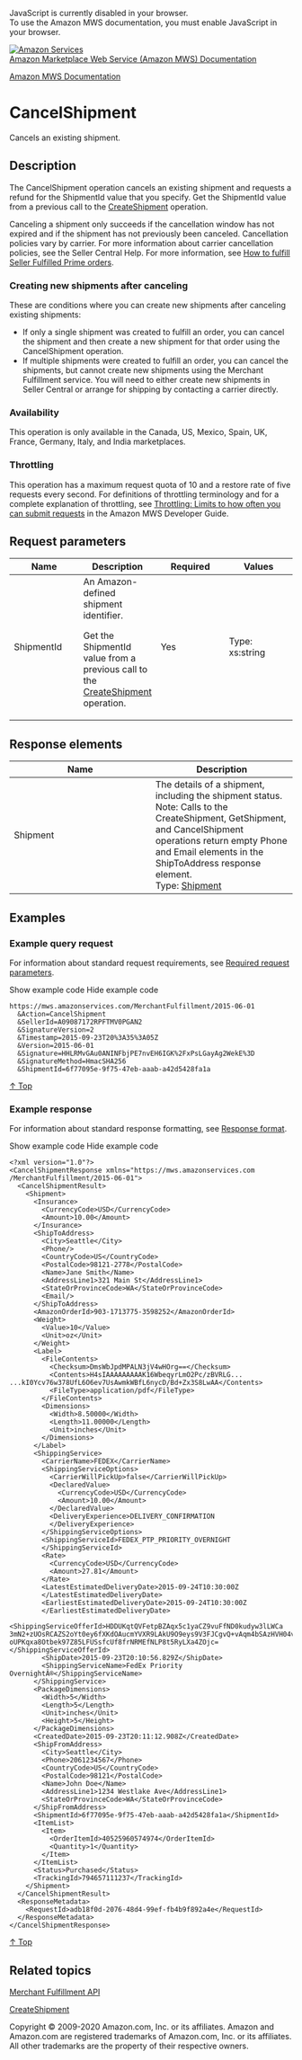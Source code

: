 <div id="MWSDX_noscript">

JavaScript is currently disabled in your browser.  
To use the Amazon MWS documentation, you must enable JavaScript in your
browser.

</div>

<div id="MWSDX_divtop">

[![Amazon
Services](https://images-na.ssl-images-amazon.com/images/G/08/mwsportal/fr_FR/amazonservices.gif "Amazon Services")](http://services.amazon.fr)  
<span id="MWSDX_titlebar">[Amazon Marketplace Web Service (Amazon MWS)
Documentation](https://developer.amazonservices.fr/gp/mws/docs.html)</span>

</div>

<div id="MWSDX_divbottom">

<div id="MWSDX_divleft">

<div id="MWSDX_toc">

</div>

</div>

<div id="MWSDX_divright">

<div id="MWSDX_content">

<span id="MWSDX_breadcrumbs">[Amazon MWS
Documentation](https://developer.amazonservices.fr/gp/mws/docs.html)</span>

<div id="MerchFulFill_CancelShipment" class="nested0">

CancelShipment
==============

<div class="body">

<span class="ph">Cancels an existing shipment.</span>

</div>

<div id="Description" class="topic concept nested1">

Description
-----------

<div class="body conbody">

The <span class="keyword apiname">CancelShipment</span> operation
cancels an existing shipment and requests a refund for the <span
class="keyword parmname">ShipmentId</span> value that you specify. <span
class="ph">Get the <span class="keyword parmname">ShipmentId</span>
value from a previous call to the
<a href="MerchFulfill_CreateShipment.md" class="xref">CreateShipment</a>
operation.</span>

Canceling a shipment only succeeds if the cancellation window has not
expired and if the shipment has not previously been canceled. <span
class="ph">Cancellation policies vary by carrier. For more information
about carrier cancellation policies, see the Seller Central Help.</span>
<span class="ph">For more information, see
<a href="MerchFulfill_HowToUseForPrime.md" class="xref">How to fulfill Seller Fulfilled Prime orders</a>.</span>

<div class="section">

### Creating new shipments after canceling

<div class="p">

These are conditions where you can create new shipments after canceling
existing shipments:

-   If only a single shipment was created to fulfill an order, you can
    cancel the shipment and then create a new shipment for that order
    using the <span class="keyword apiname">CancelShipment</span>
    operation.
-   If multiple shipments were created to fulfill an order, you can
    cancel the shipments, but cannot create new shipments using the
    <span class="ph">Merchant Fulfillment service</span>. You will need
    to either create new shipments in Seller Central or arrange for
    shipping by contacting a carrier directly.

</div>

</div>

<div class="section">

### Availability

This operation is only available in the Canada, US, Mexico, Spain, UK,
France, Germany, Italy, and India marketplaces.

</div>

<div class="section">

### Throttling

<span class="ph">This operation has a maximum request quota of 10 and a
restore rate of five requests every second. For definitions of
throttling terminology and for a complete explanation of throttling, see
<a href="../dev_guide/DG_Throttling.md" class="xref">Throttling: Limits to how often you can submit requests</a>
in the <span class="ph">Amazon MWS Developer Guide</span>.</span>

</div>

</div>

</div>

<div id="RequestParameters" class="topic reference nested1">

Request parameters
------------------

<div class="body refbody">

<div class="tablenoborder">

<table id="RequestParameters__RequestParametersTable" class="table" data-cellpadding="4" data-cellspacing="0" data-summary="" data-frame="border" data-border="1" data-rules="all">
<colgroup>
<col style="width: 25%" />
<col style="width: 25%" />
<col style="width: 25%" />
<col style="width: 25%" />
</colgroup>
<thead>
<tr class="header">
<th>Name</th>
<th>Description</th>
<th>Required</th>
<th>Values</th>
</tr>
</thead>
<tbody>
<tr class="odd">
<td><span class="keyword parmname">ShipmentId</span></td>
<td><span id="RequestParameters__d37861e269" class="ph">An Amazon-defined shipment identifier.</span>
<p><span id="RequestParameters__d37861e272" class="ph">Get the <span class="keyword parmname">ShipmentId</span> value from a previous call to the <a href="MerchFulfill_CreateShipment.md" class="xref">CreateShipment</a> operation.</span></p></td>
<td>Yes</td>
<td><span class="ph">Type: xs:string</span></td>
</tr>
</tbody>
</table>

</div>

</div>

</div>

<div id="ResponseElements" class="topic reference nested1">

Response elements
-----------------

<div class="body refbody">

<div class="tablenoborder">

<table id="ResponseElements__ResponseElementsTable" class="table" data-cellpadding="4" data-cellspacing="0" data-summary="" data-frame="border" data-border="1" data-rules="all">
<colgroup>
<col style="width: 50%" />
<col style="width: 50%" />
</colgroup>
<thead>
<tr class="header">
<th>Name</th>
<th>Description</th>
</tr>
</thead>
<tbody>
<tr class="odd">
<td><span class="keyword parmname">Shipment</span></td>
<td><span class="ph">The details of a shipment, including the shipment status.</span>
<div class="p">
<div class="note note">
<span class="notetitle">Note:</span> Calls to the <span class="keyword apiname">CreateShipment</span>, <span class="keyword apiname">GetShipment</span>, and <span class="keyword apiname">CancelShipment</span> operations return empty <span class="keyword parmname">Phone</span> and <span class="keyword parmname">Email</span> elements in the <span class="keyword parmname">ShipToAddress</span> response element.
</div>
Type: <a href="MerchFulfill_Datatypes.md#Shipment" class="xref" title="The details of a shipment, including the shipment status.">Shipment</a>
</div></td>
</tr>
</tbody>
</table>

</div>

</div>

</div>

<div id="Examples" class="topic reference nested1">

Examples
--------

<div class="body refbody">

<div class="section">

### Example query request

<span class="ph">For information about standard request requirements,
see
<a href="../dev_guide/DG_RequiredRequestParameters.md" class="xref">Required request parameters</a>.</span>

<span class="ph expander"> <span class="keyword parmname xshow">Show
example code</span> <span class="keyword parmname xhide">Hide example
code</span> </span>

<div class="sectiondiv content">

    https://mws.amazonservices.com/MerchantFulfillment/2015-06-01
      &Action=CancelShipment
      &SellerId=A09087172RPFTMV0PGAN2
      &SignatureVersion=2
      &Timestamp=2015-09-23T20%3A35%3A05Z
      &Version=2015-06-01
      &Signature=HHLRMvGAu0ANINFbjPE7nvEH6IGK%2FxPsLGayAg2WekE%3D
      &SignatureMethod=HmacSHA256
      &ShipmentId=6f77095e-9f75-47eb-aaab-a42d5428fa1a

<a href="#Examples" class="xref">↑ Top</a>

</div>

</div>

<div class="section">

### Example response

<span class="ph">For information about standard response formatting, see
<a href="../dev_guide/DG_ResponseFormat.md" class="xref">Response format</a>.</span>

<span class="ph expander"> <span class="keyword parmname xshow">Show
example code</span> <span class="keyword parmname xhide">Hide example
code</span> </span>

<div class="sectiondiv content">

    <?xml version="1.0"?>
    <CancelShipmentResponse xmlns="https://mws.amazonservices.com
    /MerchantFulfillment/2015-06-01">
      <CancelShipmentResult>
        <Shipment>
          <Insurance>
            <CurrencyCode>USD</CurrencyCode>
            <Amount>10.00</Amount>
          </Insurance>
          <ShipToAddress>
            <City>Seattle</City>
            <Phone/>
            <CountryCode>US</CountryCode>
            <PostalCode>98121-2778</PostalCode>
            <Name>Jane Smith</Name>
            <AddressLine1>321 Main St</AddressLine1>
            <StateOrProvinceCode>WA</StateOrProvinceCode>
            <Email/>
          </ShipToAddress>
          <AmazonOrderId>903-1713775-3598252</AmazonOrderId>
          <Weight>
            <Value>10</Value>
            <Unit>oz</Unit>
          </Weight>
          <Label>
            <FileContents>
              <Checksum>DmsWbJpdMPALN3jV4wHOrg==</Checksum>
              <Contents>H4sIAAAAAAAAAK16WbeqyrLmO2Pc/zBVRLG...
    ...kI0Ycv76w378UfL6O6ev7UsAwmkWBfL6nycD/Bd+Zx3S8LwAA</Contents>
              <FileType>application/pdf</FileType>
            </FileContents>
            <Dimensions>
              <Width>8.50000</Width>
              <Length>11.00000</Length>
              <Unit>inches</Unit>
            </Dimensions>
          </Label>
          <ShippingService>
            <CarrierName>FEDEX</CarrierName>
            <ShippingServiceOptions>
              <CarrierWillPickUp>false</CarrierWillPickUp>
              <DeclaredValue>
                <CurrencyCode>USD</CurrencyCode>
                <Amount>10.00</Amount>
              </DeclaredValue>
              <DeliveryExperience>DELIVERY_CONFIRMATION
              </DeliveryExperience>
            </ShippingServiceOptions>
            <ShippingServiceId>FEDEX_PTP_PRIORITY_OVERNIGHT
            </ShippingServiceId>
            <Rate>
              <CurrencyCode>USD</CurrencyCode>
              <Amount>27.81</Amount>
            </Rate>
            <LatestEstimatedDeliveryDate>2015-09-24T10:30:00Z
            </LatestEstimatedDeliveryDate>
            <EarliestEstimatedDeliveryDate>2015-09-24T10:30:00Z
            </EarliestEstimatedDeliveryDate>
            <ShippingServiceOfferId>HDDUKqtQVFetpBZAqx5c1yaCZ9vuFfND0kudyw3lLWCa
    3mN2+zUOsRCAZS2oYt0ey6fXKdOAucmYVXR9LAkU9O9eys9V3FJCgvQ+vAqm4bSAzHVH04vD8oLy
    oUPKqxa8Otbek97Z85LFUSsfcUf8frNRMEfNLP8t5RyLXa4ZOjc=</ShippingServiceOfferId>
            <ShipDate>2015-09-23T20:10:56.829Z</ShipDate>
            <ShippingServiceName>FedEx Priority OvernightÂ®</ShippingServiceName>
          </ShippingService>
          <PackageDimensions>
            <Width>5</Width>
            <Length>5</Length>
            <Unit>inches</Unit>
            <Height>5</Height>
          </PackageDimensions>
          <CreatedDate>2015-09-23T20:11:12.908Z</CreatedDate>
          <ShipFromAddress>
            <City>Seattle</City>
            <Phone>2061234567</Phone>
            <CountryCode>US</CountryCode>
            <PostalCode>98121</PostalCode>
            <Name>John Doe</Name>
            <AddressLine1>1234 Westlake Ave</AddressLine1>
            <StateOrProvinceCode>WA</StateOrProvinceCode>
          </ShipFromAddress>
          <ShipmentId>6f77095e-9f75-47eb-aaab-a42d5428fa1a</ShipmentId>
          <ItemList>
            <Item>
              <OrderItemId>40525960574974</OrderItemId>
              <Quantity>1</Quantity>
            </Item>
          </ItemList>
          <Status>Purchased</Status>
          <TrackingId>794657111237</TrackingId>
        </Shipment>
      </CancelShipmentResult>
      <ResponseMetadata>
        <RequestId>adb18f0d-2076-48d4-99ef-fb4b9f892a4e</RequestId>
      </ResponseMetadata>
    </CancelShipmentResponse>

<a href="#Examples" class="xref">↑ Top</a>

</div>

</div>

</div>

</div>

<div id="RelatedTopics" class="topic nested1">

Related topics
--------------

<div class="body">

<a href="../merch_fulfill/MerchFulfill_Overview.md" class="xref">Merchant Fulfillment API</a>

<a href="MerchFulfill_CreateShipment.md" class="xref">CreateShipment</a>

</div>

</div>

</div>

<div id="MWSDX_footer">

Copyright © 2009-2020 Amazon.com, Inc. or its affiliates. Amazon and
Amazon.com are registered trademarks of Amazon.com, Inc. or its
affiliates. All other trademarks are the property of their respective
owners.

</div>

</div>

</div>

<div style="clear: both;">

</div>

</div>
